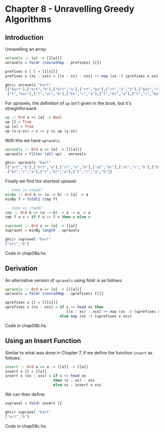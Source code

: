 Chapter 8 - Unravelling Greedy Algorithms
=========================================

Introduction
------------

Unravelling an array:

```haskell
unravels :: [a] -> [[[a]]]
unravels = foldr (concatMap . prefixes) [[]]

prefixes x [ ] = [[[x]]]
prefixes x (xs : xss) = [(x : xs) : xss] ++ map (xs :) (prefixes x xss)

ghci> unravels "bart"
[["bart"],["art","b"],["brt","a"],["rt","ba"],["rt","a","b"],["bat","r"],["at","br"],["at","r","b"],["bt","ar"],
 ["t","bar"],["t","ar","b"],["bt","r","a"],["t","br","a"],["t","r","ba"],["t","r","a","b"]]
```

For upravels, the definition of `up` isn't given in the book, but it's straightforward:

```haskell
up :: Ord a => [a] -> Bool
up [] = True
up [x] = True
up (x:y:xs) = x <= y && up (y:xs)
```

With this we have `upravels`. 

```haskell
upravels :: Ord a => [a] -> [[[a]]]
upravels = filter (all up) . unravels

ghci> upravels "bart"
[["art","b"],["brt","a"],["rt","a","b"],["at","br"],["at","r","b"],["bt","ar"],["t","ar","b"],
 ["bt","r","a"],["t","br","a"],["t","r","a","b"]]
```

Finally we find the shortest upravel:

```haskell
-- Same as chap07
minBy :: Ord b => (a -> b) -> [a] -> a
minBy f = foldl1 (cmp f)

-- Same as chap07
cmp :: Ord b => (a -> b) -> a -> a -> a
cmp f u v = if f u <= f v then u else v

supravel :: Ord a => [a] -> [[a]]
supravel = minBy length . upravels

ghci> supravel "bart"
["art","b"]
```

Code in chap08a.hs.



Derivation
----------

An alternative version of `upravels` using foldr is as follows:

```haskell
upravels :: Ord a => [a] -> [[[a]]]
upravels = foldr (concatMap . uprefixes) [[]]

uprefixes x [] = [[[x]]]
uprefixes x (xs : xss) = if x <= head xs then
                            [(x : xs) : xss] ++ map (xs :) (uprefixes x xss)
                         else map (xs :) (uprefixes x xss)
```

Code in chap08b.hs.

Using an Insert Function
------------------------

Similar to what was done in Chapter 7, if we define the function `insert` as follows:

```haskell
insert :: Ord a => a -> [[a]] -> [[a]]
insert x [] = [[x]]
insert x (xs : xss) = if x <= head xs 
                      then (x : xs) : xss
                      else xs : insert x xss
```                      

We can then define:

```haskell
supravel = foldr insert [] 

ghci> supravel "bart"
["art","b"]
```

Code in chap08c.hs.



